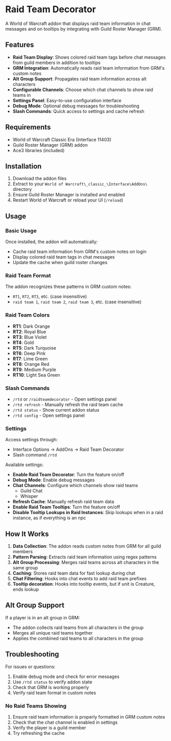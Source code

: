 # Raid Team Decorator

A World of Warcraft addon that displays raid team information in chat messages and on tooltips by integrating with Guild Roster Manager (GRM).

## Features

- **Raid Team Display**: Shows colored raid team tags before chat messages from guild members in addition to tooltips
- **GRM Integration**: Automatically reads raid team information from GRM's custom notes
- **Alt Group Support**: Propagates raid team information across alt characters
- **Configurable Channels**: Choose which chat channels to show raid teams in
- **Settings Panel**: Easy-to-use configuration interface
- **Debug Mode**: Optional debug messages for troubleshooting
- **Slash Commands**: Quick access to settings and cache refresh

## Requirements

- World of Warcraft Classic Era (Interface 11403)
- Guild Roster Manager (GRM) addon
- Ace3 libraries (included)

## Installation

1. Download the addon files
2. Extract to your `World of Warcraft\_classic_\Interface\AddOns\` directory
3. Ensure Guild Roster Manager is installed and enabled
4. Restart World of Warcraft or reload your UI (`/reload`)

## Usage

### Basic Usage

Once installed, the addon will automatically:
- Cache raid team information from GRM's custom notes on login
- Display colored raid team tags in chat messages
- Update the cache when guild roster changes

### Raid Team Format

The addon recognizes these patterns in GRM custom notes:
- `RT1`, `RT2`, `RT3`, etc. (case insensitive)
- `raid team 1`, `raid team 2`, `raid team 3`, etc. (case insensitive)

### Raid Team Colors

- **RT1**: Dark Orange
- **RT2**: Royal Blue
- **RT3**: Blue Violet
- **RT4**: Gold
- **RT5**: Dark Turquoise
- **RT6**: Deep Pink
- **RT7**: Lime Green
- **RT8**: Orange Red
- **RT9**: Medium Purple
- **RT10**: Light Sea Green

### Slash Commands

- `/rtd` or `/raidteamdecorator` - Open settings panel
- `/rtd refresh` - Manually refresh the raid team cache
- `/rtd status` - Show current addon status
- `/rtd config` - Open settings panel

### Settings

Access settings through:
- Interface Options → AddOns → Raid Team Decorator
- Slash command `/rtd`

Available settings:
- **Enable Raid Team Decorator**: Turn the feature on/off
- **Debug Mode**: Enable debug messages
- **Chat Channels**: Configure which channels show raid teams
  - Guild Chat
  - Whisper
- **Refresh Cache**: Manually refresh raid team data
- **Enable Raid Team Tooltips**: Turn the feature on/off
- **Disable Tooltip Lookups in Raid Instances**: Skip lookups when in a raid instance, as if everything is an npc

## How It Works

1. **Data Collection**: The addon reads custom notes from GRM for all guild members
2. **Pattern Parsing**: Extracts raid team information using regex patterns
3. **Alt Group Processing**: Merges raid teams across alt characters in the same group
4. **Caching**: Stores raid team data for fast lookup during chat
5. **Chat Filtering**: Hooks into chat events to add raid team prefixes
6. **Tooltip decoration**: Hooks into tooltip events, but if unit is Creature, ends lookup

## Alt Group Support

If a player is in an alt group in GRM:
- The addon collects raid teams from all characters in the group
- Merges all unique raid teams together
- Applies the combined raid teams to all characters in the group

## Troubleshooting

For issues or questions:
1. Enable debug mode and check for error messages
2. Use `/rtd status` to verify addon state
3. Check that GRM is working properly
4. Verify raid team format in custom notes

### No Raid Teams Showing

1. Ensure raid team information is properly formatted in GRM custom notes
2. Check that the chat channel is enabled in settings
3. Verify the player is a guild member
4. Try refreshing the cache
